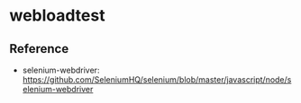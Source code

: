# webloadtest


## Reference

* selenium-webdriver: https://github.com/SeleniumHQ/selenium/blob/master/javascript/node/selenium-webdriver
